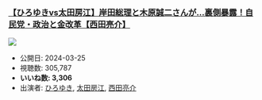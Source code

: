### [【ひろゆきvs太田房江】岸田総理と木原誠二さんが…裏側暴露！自民党・政治と金改革【西田亮介】](https://www.youtube.com/watch?v=-9sAy5kOyKA)
[![](https://img.youtube.com/vi/-9sAy5kOyKA/sddefault.jpg)](https://www.youtube.com/watch?v=-9sAy5kOyKA)
-   公開日: 2024-03-25
-   視聴数: 305,787
-   **いいね数: 3,306**
-   出演者: [ひろゆき](/rehacq_fan/people/ひろゆき "wikilink"), [太田房江](/rehacq_fan/people/太田房江 "wikilink"), [西田亮介](/rehacq_fan/people/西田亮介 "wikilink")
